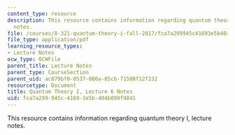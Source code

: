 ```yaml
---
content_type: resource
description: This resource contains information regarding quantum theory I, lecture
  notes.
file: /courses/8-321-quantum-theory-i-fall-2017/fca7a299945c41693e5b404b099f9841_MIT8_321F17_lec6.pdf
file_type: application/pdf
learning_resource_types:
- Lecture Notes
ocw_type: OCWFile
parent_title: Lecture Notes
parent_type: CourseSection
parent_uid: ac879bf0-0537-086a-85cb-71588f12f232
resourcetype: Document
title: Quantum Theory I, Lecture 6 Notes
uid: fca7a299-945c-4169-3e5b-404b099f9841
---
```

This resource contains information regarding quantum theory I, lecture notes.

